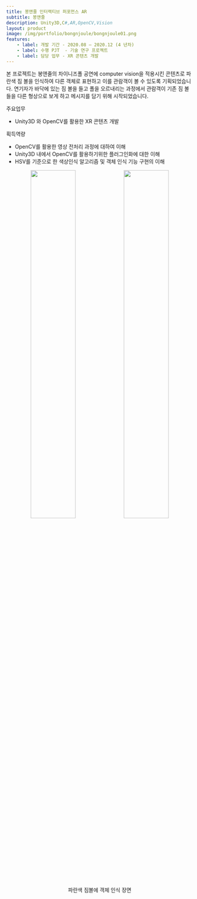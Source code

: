```yaml
---
title: 봉앤줄 인터랙티브 퍼포먼스 AR
subtitle: 봉앤줄
description: Unity3D,C#,AR,OpenCV,Vision
layout: product
image: /img/portfolio/bongnjoule/bongnjoule01.png
features:
    - label: 개발 기간 - 2020.08 – 2020.12 (4 년차)  
    - label: 수행 PJT  - 기술 연구 프로젝트    
    - label: 담당 업무 - XR 콘텐츠 개발  
---
```


본 프로젝트는 봉앤줄의 차이니즈폴 공연에 computer vision을 적용시킨 콘텐츠로 파란색 짐 볼을 인식하여 다른 객체로 표현하고 이를 관람객이 볼 수 있도록 기획되었습니다. 연기자가 바닥에 있는 짐 볼을 들고 폴을 오르내리는 과정에서 관람객이 기존 짐 볼들을 다른 형상으로 보게 하고 메시지를 담기 위해 시작되었습니다.   

주요업무  
- Unity3D 와 OpenCV를 활용한 XR 콘텐츠 개발    
  
획득역량  
- OpenCV를 활용한 영상 전처리 과정에 대하여 이해  
- Unity3D 내에서 OpenCV를 활용하기위한 플러그인화에 대한 이해  
- HSV를 기준으로 한 색상인식 알고리즘 및 객체 인식 기능 구현의 이해   
  
<p align="center">
<img src="/img/portfolio/bongnjoule/bongnjoule01.gif" width="49%">
<img src="/img/portfolio/bongnjoule/bongnjoule02.gif" width="49%">
<figcaption align="center">파란색 짐볼에 객체 인식 장면</figcaption>
</p>
<br/>
 


